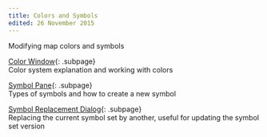 ```yaml
---
title: Colors and Symbols
edited: 26 November 2015
---
```


Modifying map colors and symbols

[Color Window](color_dock_widget.md){: .subpage} <br />
Color system explanation and working with colors

[Symbol Pane](symbol_dock_widget.md){: .subpage} <br />
Types of symbols and how to create a new symbol

[Symbol Replacement Dialog](symbol_replace_dialog.md){: .subpage} <br />
Replacing the current symbol set by another, useful for updating the symbol set version
